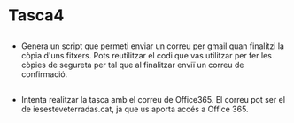 # Tasca4
##
- Genera un script que permeti enviar un correu per gmail quan finalitzi la còpia d'uns fitxers. Pots reutilitzar el codi que vas utilitzar per fer les còpies de segureta per tal que al finalitzar enviï un correu de confirmació.



##
- Intenta realitzar la tasca amb el correu de Office365. El correu pot ser el de iesesteveterradas.cat, ja que us aporta accés a Office 365.

